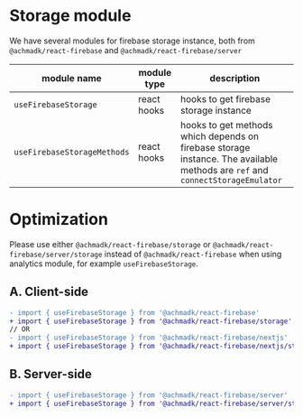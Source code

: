 # Storage module
We have several modules for firebase storage instance, both from `@achmadk/react-firebase` and `@achmadk/react-firebase/server`

| module name | module type | description |
| --- | --- | --- |
| `useFirebaseStorage` | react hooks | hooks to get firebase storage instance |
| `useFirebaseStorageMethods` | react hooks | hooks to get methods which depends on firebase storage instance. The available methods are `ref` and `connectStorageEmulator` |

# Optimization

Please use either `@achmadk/react-firebase/storage` or `@achmadk/react-firebase/server/storage` instead of `@achmadk/react-firebase` when using analytics module, for example `useFirebaseStorage`.

## A. Client-side
```diff
- import { useFirebaseStorage } from '@achmadk/react-firebase'
+ import { useFirebaseStorage } from '@achmadk/react-firebase/storage'
// OR
- import { useFirebaseStorage } from '@achmadk/react-firebase/nextjs'
+ import { useFirebaseStorage } from '@achmadk/react-firebase/nextjs/storage'
```

## B. Server-side
```diff
- import { useFirebaseStorage } from '@achmadk/react-firebase/server'
+ import { useFirebaseStorage } from '@achmadk/react-firebase/server/storage'
```